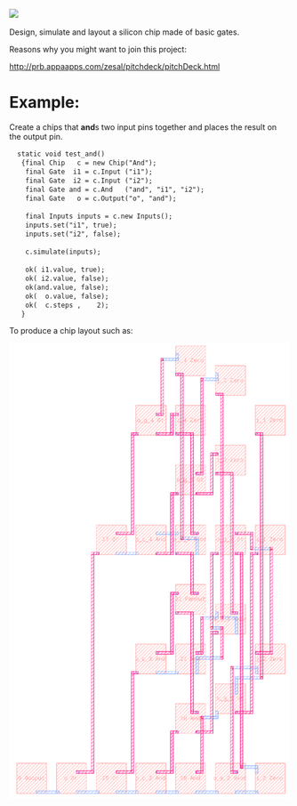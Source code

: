 <div>
    <p><a href="https://github.com/philiprbrenan/com.AppaApps.Silicon"><img src="https://github.com/philiprbrenan/com.AppaApps.Silicon/workflows/Test/badge.svg"></a>
</div>

Design, simulate and layout a silicon chip made of basic gates.

Reasons why you might want to join this project:

http://prb.appaapps.com/zesal/pitchdeck/pitchDeck.html

# Example:

Create a chips that **and**s two input pins together and places the result on
the output pin.

```
  static void test_and()
   {final Chip   c = new Chip("And");
    final Gate  i1 = c.Input ("i1");
    final Gate  i2 = c.Input ("i2");
    final Gate and = c.And   ("and", "i1", "i2");
    final Gate   o = c.Output("o", "and");

    final Inputs inputs = c.new Inputs();
    inputs.set("i1", true);
    inputs.set("i2", false);

    c.simulate(inputs);

    ok( i1.value, true);
    ok( i2.value, false);
    ok(and.value, false);
    ok(  o.value, false);
    ok(  c.steps ,    2);
   }
```

To produce a chip layout such as:

![Compare Greater Than](images/CompareGt4.png)
